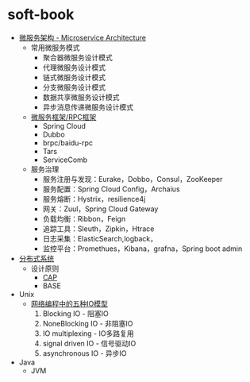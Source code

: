 # soft-book

* [微服务架构 - Microservice Architecture](./MicroserviceArchitecture/README.md)
  * 常用微服务模式
    * 聚合器微服务设计模式
    * 代理微服务设计模式
    * 链式微服务设计模式
    * 分支微服务设计模式
    * 数据共享微服务设计模式
    * 异步消息传递微服务设计模式
  * [微服务框架/RPC框架](MicroserviceArchitecture/MicroserviceFramework/README.md)
    * Spring Cloud
    * Dubbo
    * brpc/baidu-rpc
    * Tars
    * ServiceComb
  * 服务治理
    * 服务注册与发现：Eurake，Dobbo，Consul，ZooKeeper
    * 服务配置：Spring Cloud Config，Archaius
    * 服务熔断：Hystrix，resilience4j
    * 网关：Zuul，Spring Cloud Gateway
    * 负载均衡：Ribbon，Feign
    * 追踪工具：Sleuth，Zipkin，Htrace
    * 日志采集：ElasticSearch,logback，
    * 监控平台：Promethues，Kibana，grafna，Spring boot admin
* [分布式系统](DistributedSystem/README.md)
  * 设计原则
    * [CAP](DistributedSystem/cap.md)
    * BASE
* Unix
  * [网络编程中的五种IO模型](Unix/NIO/README.md)
    1. Blocking IO - 阻塞IO
    2. NoneBlocking IO - 非阻塞IO
    3. IO multiplexing - IO多路复用
    4. signal driven IO - 信号驱动IO
    5. asynchronous IO - 异步IO
* Java
  * JVM